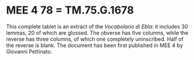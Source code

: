 # MEE 4 78 = TM.75.G.1678

This complete tablet is an extract of the *Vocabolario di Ebla*: it includes 30 lemmas, 20 of which are glossed. The obverse has five columns, while the reverse has three columns, of which one completely uninscribed. Half of the reverse is blank. The document has been first published in MEE 4 by Giovanni Pettinato.